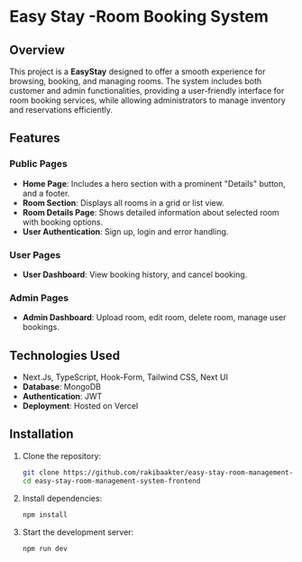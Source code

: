 # Easy Stay -Room Booking System

## Overview

This project is a **EasyStay** designed to offer a smooth experience for browsing, booking, and managing rooms. The system includes both customer and admin functionalities, providing a user-friendly interface for room booking services, while allowing administrators to manage inventory and reservations efficiently.

## Features

### Public Pages

- **Home Page**: Includes a hero section with a prominent "Details" button, and a footer.
- **Room Section**: Displays all rooms in a grid or list view.
- **Room Details Page**: Shows detailed information about selected room with booking options.
- **User Authentication**: Sign up, login and error handling.

### User Pages

- **User Dashboard**: View booking history, and cancel booking.

### Admin Pages

- **Admin Dashboard**: Upload room, edit room, delete room, manage user bookings.


## Technologies Used

-  Next.Js, TypeScript, Hook-Form, Tailwind CSS, Next UI
- **Database**: MongoDB
- **Authentication**: JWT
- **Deployment**: Hosted on Vercel

## Installation

1. Clone the repository:
   ```bash
   git clone https://github.com/rakibaakter/easy-stay-room-management-system-frontend.git
   cd easy-stay-room-management-system-frontend
   ```
2. Install dependencies:

   ```bash
   npm install
   ```

3. Start the development server:

   ```bash
   npm run dev
   ```
```

